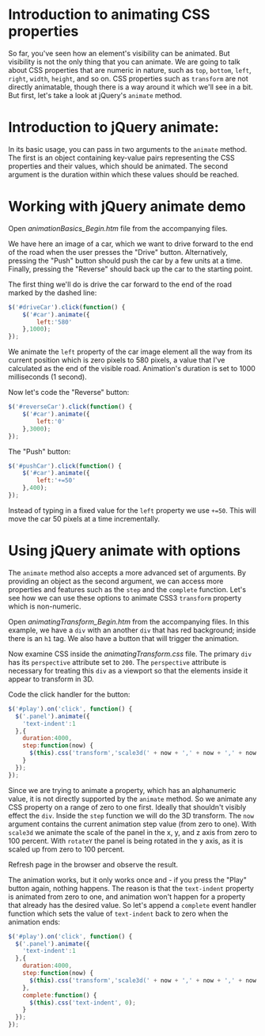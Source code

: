 # Introduction to animating CSS properties

So far, you've seen how an element's visibility can be animated. But visibility is not the only thing that you can animate. We are going to talk about CSS properties that are numeric in nature, such as `top`, `bottom`, `left`, `right`, `width`, `height`, and so on. CSS properties such as `transform` are not directly animatable, though there is a way around it which we'll see in a bit. But first, let's take a look at jQuery's `animate` method.

# Introduction to jQuery animate:

In its basic usage, you can pass in two arguments to the `animate` method. The first is an object containing key-value pairs representing the CSS properties and their values, which should be animated. The second argument is the duration within which these values should be reached.

# Working with jQuery animate demo

Open *animationBasics_Begin.htm* file from the accompanying files.

We have here an image of a car, which we want to drive forward to the end of the road when the user presses the "Drive" button. Alternatively, pressing the "Push" button should push the car by a few units at a time. Finally, pressing the "Reverse" should back up the car to the starting point.

The first thing we'll do is drive the car forward to the end of the road marked by the dashed line:

```js
$('#driveCar').click(function() {
	$('#car').animate({
		left:'580'
	},1000);
});
```

We animate the `left` property of the car image element all the way from its current position which is zero pixels to 580 pixels, a value that I've calculated as the end of the visible road. Animation's duration is set to 1000 milliseconds (1 second).

Now let's code the "Reverse" button:

```js
$('#reverseCar').click(function() {
	$('#car').animate({
		left:'0'
	},3000);
});
```

The "Push" button:

```js
$('#pushCar').click(function() {
	$('#car').animate({
		left:'+=50'
	},400);
});
```

Instead of typing in a fixed value for the `left` property we use `+=50`. This will move the car 50 pixels at a time incrementally.

# Using jQuery animate with options

The `animate` method also accepts a more advanced set of arguments. By providing an object as the second argument, we can access more properties and features such as the `step` and the `complete` function. Let's see how we can use these options to animate CSS3 `transform` property which is non-numeric.

Open *animatingTransform_Begin.htm* from the accompanying files. In this example, we have a `div` with an another `div` that has red background; inside there is an `h1` tag. We also have a button that will trigger the animation.

Now examine CSS inside the *animatingTransform.css* file. The primary `div` has its `perspective` attribute set to `200`. The `perspective` attribute is necessary for treating this `div` as a viewport so that the elements inside it appear to transform in 3D.

Code the click handler for the button:

```js
$('#play').on('click', function() {
  $('.panel').animate({
    'text-indent':1
  },{
    duration:4000,
    step:function(now) {
      $(this).css('transform','scale3d(' + now + ',' + now + ',' + now + ') rotateY(' + (now * 360) + 'deg)');
    }
  });
});
```

Since we are trying to animate a property, which has an alphanumeric value, it is not directly supported by the `animate` method. So we animate any CSS property on a range of zero to one first. Ideally that shouldn't visibly effect the `div`. Inside the `step` function we will do the 3D transform. The `now` argument contains the current animation step value (from zero to one). With `scale3d` we animate the scale of the panel in the x, y, and z axis from zero to 100 percent. With `rotateY` the panel is being rotated in the y axis, as it is scaled up from zero to 100 percent. 

Refresh page in the browser and observe the result.

The animation works, but it only works once and - if you press the "Play" button again, nothing happens. The reason is that the `text-indent` property is animated from zero to one, and animation won't happen for a property that already has the desired value. So let's append a `complete` event handler function which sets the value of `text-indent` back to zero when the animation ends:

```js
$('#play').on('click', function() {
  $('.panel').animate({
    'text-indent':1
  },{
    duration:4000,
    step:function(now) {
      $(this).css('transform','scale3d(' + now + ',' + now + ',' + now + ') rotateY(' + (now * 360) + 'deg)');
    },
    complete:function() {
      $(this).css('text-indent', 0);
    }
  });
});
```